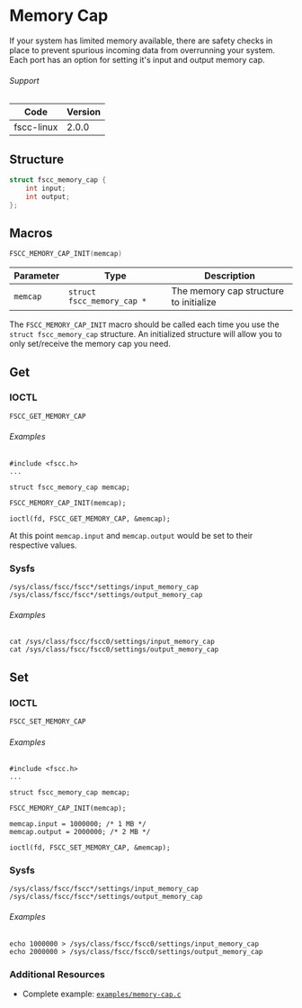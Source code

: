 # Memory Cap

If your system has limited memory available, there are safety checks in place to prevent spurious incoming data from overrunning your system. Each port has an option for setting it's input and output memory cap.


###### Support
| Code | Version |
| ---- | ------- |
| fscc-linux | 2.0.0 |


## Structure
```c
struct fscc_memory_cap {
    int input;
    int output;
};
```


## Macros
```c
FSCC_MEMORY_CAP_INIT(memcap)
```

| Parameter | Type | Description |
| --------- | ---- | ----------- |
| `memcap` | `struct fscc_memory_cap *` | The memory cap structure to initialize |

The `FSCC_MEMORY_CAP_INIT` macro should be called each time you use the `struct fscc_memory_cap` structure. An initialized structure will allow you to only set/receive the memory cap you need.


## Get
### IOCTL
```c
FSCC_GET_MEMORY_CAP
```

###### Examples
```
#include <fscc.h>
...

struct fscc_memory_cap memcap;

FSCC_MEMORY_CAP_INIT(memcap);

ioctl(fd, FSCC_GET_MEMORY_CAP, &memcap);
```

At this point `memcap.input` and `memcap.output` would be set to their respective values.

### Sysfs
```
/sys/class/fscc/fscc*/settings/input_memory_cap
/sys/class/fscc/fscc*/settings/output_memory_cap
```

###### Examples
```
cat /sys/class/fscc/fscc0/settings/input_memory_cap
cat /sys/class/fscc/fscc0/settings/output_memory_cap
```


## Set
### IOCTL
```c
FSCC_SET_MEMORY_CAP
```

###### Examples
```
#include <fscc.h>
...

struct fscc_memory_cap memcap;

FSCC_MEMORY_CAP_INIT(memcap);

memcap.input = 1000000; /* 1 MB */
memcap.output = 2000000; /* 2 MB */

ioctl(fd, FSCC_SET_MEMORY_CAP, &memcap);
```

### Sysfs
```
/sys/class/fscc/fscc*/settings/input_memory_cap
/sys/class/fscc/fscc*/settings/output_memory_cap
```

###### Examples
```
echo 1000000 > /sys/class/fscc/fscc0/settings/input_memory_cap
echo 2000000 > /sys/class/fscc/fscc0/settings/output_memory_cap
```


### Additional Resources
- Complete example: [`examples/memory-cap.c`](../examples/memory-cap.c)
